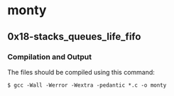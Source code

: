 # monty
## 0x18-stacks_queues_life_fifo
### Compilation and Output
The files should be compiled using this command:
```
$ gcc -Wall -Werror -Wextra -pedantic *.c -o monty
```
